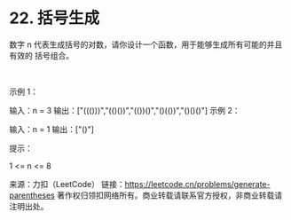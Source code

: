 # 22. 括号生成
数字 n 代表生成括号的对数，请你设计一个函数，用于能够生成所有可能的并且 有效的 括号组合。

 

示例 1：

输入：n = 3
输出：["((()))","(()())","(())()","()(())","()()()"]
示例 2：

输入：n = 1
输出：["()"]
 

提示：

1 <= n <= 8

来源：力扣（LeetCode）
链接：https://leetcode.cn/problems/generate-parentheses
著作权归领扣网络所有。商业转载请联系官方授权，非商业转载请注明出处。